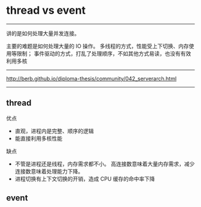 # thread vs event

---

讲的是如何处理大量并发连接。

主要的难题是如何处理大量的 IO 操作。
多线程的方式，性能受上下切换、内存使用等限制；
事件驱动的方式，打乱了处理顺序，不如其他方式易读，也没有有效利用多核

---

http://berb.github.io/diploma-thesis/community/042_serverarch.html

---

## thread

优点
+ 直观，进程内是完整、顺序的逻辑
+ 能直接利用多核性能

缺点
+ 不管是进程还是线程，内存需求都不小。
    高连接数意味着大量内存需求，减少连接数意味着处理能力下降。
+ 进程切换有上下文切换的开销，造成 CPU 缓存的命中率下降


## event


